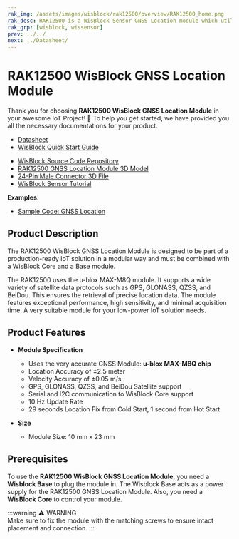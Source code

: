 ```yaml
---
rak_img: /assets/images/wisblock/rak12500/overview/RAK12500_home.png
rak_desc: RAK12500 is a WisBlock Sensor GNSS Location module which utilizes several GNSS satellites to proved precise location coordinates within seconds
rak_grp: [wisblock, wissensor]
prev: ../../
next: ../Datasheet/
---
```


# RAK12500 WisBlock GNSS Location Module

Thank you for choosing **RAK12500 WisBlock GNSS Location Module** in your awesome IoT Project! 🎉 To help you get started, we have provided you all the necessary documentations for your product.


* [Datasheet](../Datasheet/)
* <a href="../../Quickstart/" target="_blank">WisBlock Quick Start Guide</a>
<!---* [WisBlock Quick Start Guide](../../Quickstart/)-->
* [WisBlock Source Code Repository](https://github.com/RAKWireless/WisBlock/)
* [RAK12500 GNSS Location Module 3D Model](https://downloads.rakwireless.com/3D_File/WisBlock/3D_RAK12500.stp)
* [24-Pin Male Connector 3D File](https://downloads.rakwireless.com/3D_File/Accessory/WisConnector/M24S1003K6M.stp)
* [WisBlock Sensor Tutorial](/Knowledge-Hub/Learn/WisBlock-Sensor-Tutorial/)

**Examples**: 

* [Sample Code: GNSS Location](https://github.com/RAKWireless/WisBlock/tree/master/examples)

## Product Description

The RAK12500 WisBlock GNSS Location Module is designed to be part of a production-ready IoT solution in a modular way and must be combined with a WisBlock Core and a Base module.

The RAK12500 uses the u-blox MAX-M8Q module. It supports a wide variety of satellite data protocols such as GPS, GLONASS, QZSS, and BeiDou. This ensures the retrieval of precise location data. The module features exceptional performance, high sensitivity, and minimal acquisition time. A very suitable module for your low-power IoT solution needs.

## Product Features  

* **Module Specification**
    * Uses the very accurate GNSS Module: **u-blox MAX-M8Q chip**
    * Location Accuracy of ±2.5 meter
    * Velocity Accuracy of ±0.05&nbsp;m/s
    * GPS, GLONASS, QZSS, and BeiDou Satellite support
    * Serial and I2C communication to WisBlock Core support
    * 10&nbsp;Hz Update Rate
    * 29 seconds Location Fix from Cold Start, 1 second from Hot Start
  
* **Size**
    * Module Size: 10&nbsp;mm x 23&nbsp;mm

## Prerequisites  
  
To use the **RAK12500 WisBlock GNSS Location Module**, you need a **Wisblock Base** to plug the module in. The Wisblock Base acts as a power supply for the RAK12500 GNSS Location Module. Also, you need a **WisBlock Core** to control your module.


:::warning ⚠️ WARNING    
Make sure to fix the module with the matching screws to ensure intact placement and connection.
:::